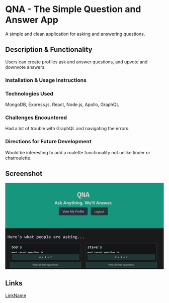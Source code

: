 # QNA - The Simple Question and Answer App

A simple and clean application for asking and answering questions.

## Description & Functionality

Users can create profiles ask and answer questions, and upvote and downvote answers.

### Installation & Usage Instructions

### Technologies Used

MongoDB, Express.js, React, Node.js, Apollo, GraphQL

### Challenges Encountered

Had a lot of trouble with GraphQL and navigating the errors. 

### Directions for Future Development

Would be interesting to add a roulette functionality not unlike tinder or chatroulette. 

## Screenshot

![Homepage](./images/qna.jpg)

## Links

[LinkName](Link)